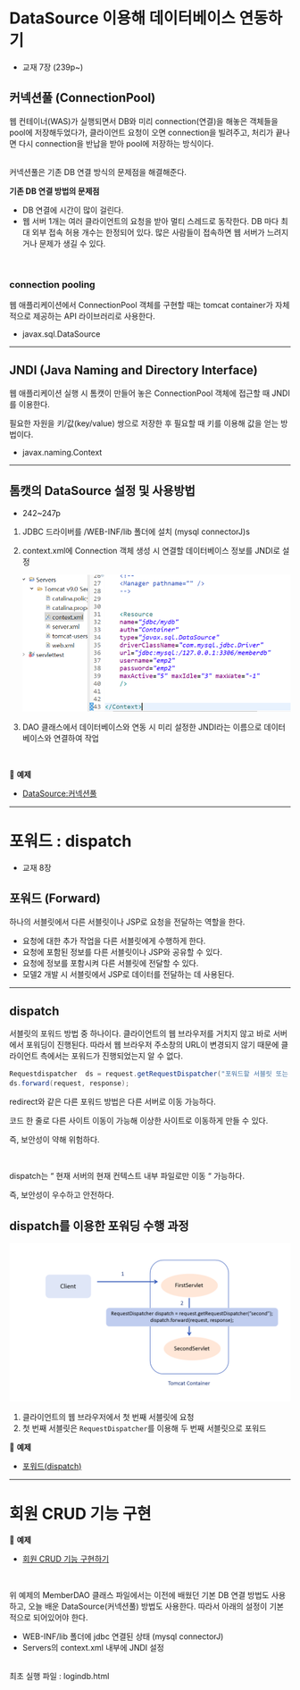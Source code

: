 # DataSource 이용해 데이터베이스 연동하기
- 교재 7장 (239p~)

## 커넥션풀 (ConnectionPool)

웹 컨테이너(WAS)가 실행되면서 DB와 미리 connection(연결)을 해놓은 객체들을 pool에 저장해두었다가, 클라이언트 요청이 오면 connection을 빌려주고, 처리가 끝나면 다시 connection을 반납을 받아 pool에 저장하는 방식이다.

<br>
커넥션풀은 기존 DB 연결 방식의 문제점을 해결해준다.

<br>

**기존 DB 연결 방법의 문제점**

- DB 연결에 시간이 많이 걸린다.
- 웹 서버 1개는 여러 클라이언트의 요청을 받아 멀티 스레드로 동작한다. DB 마다 최대 외부 접속 허용 개수는 한정되어 있다.  많은 사람들이 접속하면 웹 서버가 느려지거나 문제가 생길 수 있다.

<br>

### connection pooling

웹 애플리케이션에서 ConnectionPool 객체를 구현할 때는 tomcat container가 자체적으로 제공하는 API 라이브러리로 사용한다.

- javax.sql.DataSource

---

## JNDI (Java Naming and Directory Interface)

웹 애플리케이션 실행 시 톰캣이 만들어 놓은 ConnectionPool 객체에 접근할 때 JNDI를 이용한다.

필요한 자원을 키/값(key/value) 쌍으로 저장한 후 필요할 때 키를 이용해 값을 얻는 방법이다.

- javax.naming.Context

---

## 톰캣의 DataSource 설정 및 사용방법

- 242~247p

1. JDBC 드라이버를 /WEB-INF/lib 폴더에 설치 (mysql connectorJ)s
2. context.xml에 Connection 객체 생성 시 연결할 데이터베이스 정보를 JNDI로 설정
    
    ![JNDI](./image/JNDI.PNG)
    
3. DAO 클래스에서 데이터베이스와 연동 시 미리 설정한 JNDI라는 이름으로 데이터베이스와 연결하여 작업

<br>

:milky_way: **예제**
- [DataSource:커넥션풀](./test/ConnectionServlet.java)

---

# 포워드 : dispatch

- 교재 8장

## 포워드 (Forward)

하나의 서블릿에서 다른 서블릿이나 JSP로 요청을 전달하는 역할을 한다. 

- 요청에 대한 추가 작업을 다른 서블릿에게 수행하게 한다.
- 요청에 포함된 정보를 다른 서블릿이나 JSP와 공유할 수 있다.
- 요청에 정보를 포함시켜 다른 서블릿에 전달할 수 있다.
- 모델2 개발 시 서블릿에서 JSP로 데이터를 전달하는 데 사용된다.

---

## dispatch

서블릿의 포워드 방법 중 하나이다. 클라이언트의 웹 브라우저를 거치지 않고 바로 서버에서 포워딩이 진행된다. 따라서 웹 브라우저 주소창의 URL이 변경되지 않기 때문에 클라이언트 측에서는 포워드가 진행되었는지 알 수 없다.

```java
Requestdispatcher  ds = request.getRequestDispatcher("포워드할 서블릿 또는 JSP");
ds.forward(request, response);
```

redirect와 같은 다른 포워드 방법은 다른 서버로 이동 가능하다.

코드 한 줄로 다른 사이트 이동이 가능해 이상한 사이트로 이동하게 만들 수 있다.

즉, 보안성이 약해 위험하다.

<br>

dispatch는 “ 현재 서버의 현재 컨텍스트 내부 파일로만 이동 “ 가능하다.

즉, 보안성이 우수하고 안전하다.

## dispatch를 이용한 포워딩 수행 과정

![dispatch.png](./image/dispatch.png)

1. 클라이언트의 웹 브라우저에서 첫 번째 서블릿에 요청
2. 첫 번째 서블릿은 `RequestDispatcher`를 이용해 두 번째 서블릿으로 포워드

:milky_way: **예제**
- [포워드(dispatch)](./test/forward)

---
# 회원 CRUD 기능 구현 

:milky_way: **예제**
- [회원 CRUD 기능 구현하기](./test/member_CRUD)
 
 <br>

위 예제의 MemberDAO 클래스 파일에서는 이전에 배웠던 기본 DB 연결 방법도 사용하고, 오늘 배운 DataSource(커넥션풀) 방법도 사용한다. 따라서 아래의 설정이 기본적으로 되어있어야 한다. 

- WEB-INF/lib 폴더에 jdbc 연결된 상태 (mysql connectorJ)
- Servers의 context.xml 내부에 JNDI 설정

<br>
최초 실행 파일 : logindb.html 
